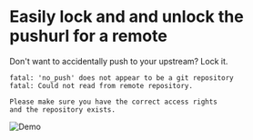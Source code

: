 # Easily lock and and unlock the pushurl for a remote

Don't want to accidentally push to your upstream?  Lock it.

```
fatal: 'no_push' does not appear to be a git repository
fatal: Could not read from remote repository.

Please make sure you have the correct access rights
and the repository exists.
```
![Demo](https://s3.amazonaws.com/static.velvetcache.org/temp/longterm/git-lock-demo.gif)
